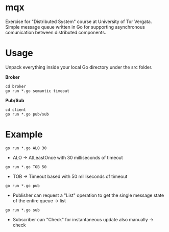 # mqx
Exercise for "Distributed System" course at University of Tor Vergata.
Simple message queue written in Go for supporting asynchronous comunication between distributed components.

# Usage

Unpack everything inside your local Go directory under the src folder.

**Broker**
```
cd broker
go run *.go semantic timeout
```
**Pub/Sub**
```
cd client
go run *.go pub/sub
```
# Example
```
go run *.go ALO 30 
```
- ALO -> AtLeastOnce with 30 milliseconds of timeout
```
go run *.go TOB 50 
```
- TOB -> Timeout based with 50 milliseconds of timeout
```
go run *.go pub 
```
- Publisher can request a "List" operation to get the single message state of the entire queue -> list
```
go run *.go sub 
```
- Subscriber can "Check" for instantaneous update also manually -> check




